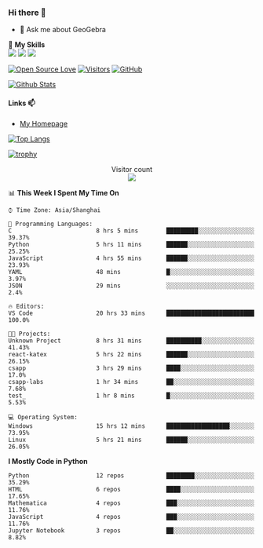 ### Hi there 👋

<!--
**wuyudi/wuyudi** is a ✨ _special_ ✨ repository because its `README.md` (this file) appears on your GitHub profile.

Here are some ideas to get you started:

- 🔭 I’m currently working on ...
- 🌱 I’m currently learning ...
- 👯 I’m looking to collaborate on ...
- 🤔 I’m looking for help with ...

- 📫 How to reach me: ...
- 😄 Pronouns: ...
- ⚡ Fun fact: ...
-->

- 💬 Ask me about GeoGebra

🌟 **My Skills**  
![](https://img.shields.io/badge/-Python-3e74a2?style=flat-square&logo=Python&logoColor=fff)
![](https://img.shields.io/badge/-Mathematica-3e74a2?style=flat-square&logo=Wolfram&logoColor=fff)
![](https://img.shields.io/badge/-C%2B%2B-3e74a2?style=flat-square&logo=C%2B%2B&logoColor=fff)

[![Open Source Love](https://badges.frapsoft.com/os/v1/open-source.svg?v=103)](https://github.com/wuyudi/)
[![Visitors](https://visitor-badge.glitch.me/badge?page_id=wuyudi.wuyudi)](https://github.com/wuyudi/)
[![GitHub](https://img.shields.io/github/followers/wuyudi.svg?lable=GitHub&style=social)](https://github.com/wuyudi/)

[![Github Stats](https://github-readme-stats.vercel.app/api?username=wuyudi&show_icons=true)](https://github.com/wuyudi/)

#### Links 📫

* [My Homepage](https://wuyudi.github.io/blog/)

[![Top Langs](https://github-readme-stats.vercel.app/api/top-langs/?username=wuyudi&hide=HTML,jupyter%20notebook&layout=compact)](https://github.com/wuyudi/github-readme-stats)

[![trophy](https://github-profile-trophy.vercel.app/?username=wuyudi&theme=onedark)](https://github.com/ryo-ma/github-profile-trophy)

<p align="center"> 
  Visitor count<br>
  <img src="https://profile-counter.glitch.me/wuyudi/count.svg" />
</p>

<!--START_SECTION:waka-->
📊 **This Week I Spent My Time On** 

```text
⌚︎ Time Zone: Asia/Shanghai

💬 Programming Languages: 
C                        8 hrs 5 mins        █████████░░░░░░░░░░░░░░░░   39.37% 
Python                   5 hrs 11 mins       ██████░░░░░░░░░░░░░░░░░░░   25.25% 
JavaScript               4 hrs 55 mins       ██████░░░░░░░░░░░░░░░░░░░   23.93% 
YAML                     48 mins             █░░░░░░░░░░░░░░░░░░░░░░░░   3.97% 
JSON                     29 mins             ░░░░░░░░░░░░░░░░░░░░░░░░░   2.4%

🔥 Editors: 
VS Code                  20 hrs 33 mins      █████████████████████████   100.0%

🐱‍💻 Projects: 
Unknown Project          8 hrs 31 mins       ██████████░░░░░░░░░░░░░░░   41.43% 
react-katex              5 hrs 22 mins       ██████░░░░░░░░░░░░░░░░░░░   26.15% 
csapp                    3 hrs 29 mins       ████░░░░░░░░░░░░░░░░░░░░░   17.0% 
csapp-labs               1 hr 34 mins        ██░░░░░░░░░░░░░░░░░░░░░░░   7.68% 
test_                    1 hr 8 mins         █░░░░░░░░░░░░░░░░░░░░░░░░   5.53%

💻 Operating System: 
Windows                  15 hrs 12 mins      ██████████████████░░░░░░░   73.95% 
Linux                    5 hrs 21 mins       ██████░░░░░░░░░░░░░░░░░░░   26.05%

```

**I Mostly Code in Python** 

```text
Python                   12 repos            ████████░░░░░░░░░░░░░░░░░   35.29% 
HTML                     6 repos             ████░░░░░░░░░░░░░░░░░░░░░   17.65% 
Mathematica              4 repos             ███░░░░░░░░░░░░░░░░░░░░░░   11.76% 
JavaScript               4 repos             ███░░░░░░░░░░░░░░░░░░░░░░   11.76% 
Jupyter Notebook         3 repos             ██░░░░░░░░░░░░░░░░░░░░░░░   8.82%

```



<!--END_SECTION:waka-->
